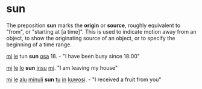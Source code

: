 # sun

The preposition **sun** marks the **origin** or **source**, roughly equivalent to "from", or "starting at \[a time\]". This is used to indicate motion away from an object, to show the originating source of an object, or to specify the beginning of a time range.

[mi](index.php?option=com_content&view=article&id=178&catid=8 "I/me") [le](index.php?option=com_content&view=article&id=134&catid=8 "verb marker") tun **sun** [osa](index.php?option=com_content&view=article&id=226&catid=8 "part/piece") 18. \- "I have been busy since 18:00"

[mi](index.php?option=com_content&view=article&id=178&catid=8 "I/me") [le](index.php?option=com_content&view=article&id=134&catid=8 "verb marker") [lo](index.php?option=com_content&view=article&id=31&catid=8 "moving") **sun** [insu](index.php?option=com_content&view=article&id=33&catid=8 "building") [mi](index.php?option=com_content&view=article&id=178&catid=8 "I/me"). "I am leaving my house"

[mi](index.php?option=com_content&view=article&id=178&catid=8 "I/me") [le](index.php?option=com_content&view=article&id=134&catid=8 "verb marker") [alu](index.php?option=com_content&view=article&id=16&catid=8 "to take (a taken entity)") [minuli](index.php?option=com_content&view=article&id=180&catid=8 "previous") **sun** [tu](index.php?option=com_content&view=article&id=427&catid=8 "you") [in](index.php?option=com_content&view=article&id=45&catid=8 "direct object marker") [kuwosi](index.php?option=com_content&view=article&id=126&catid=8 "fruit"). \- "I received a fruit from you"
